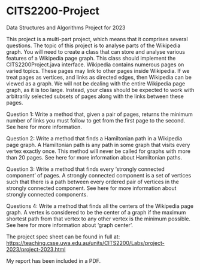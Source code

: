# CITS2200-Project
Data Structures and Algorithms Project for 2023

This project is a multi-part project, which means that it comprises several questions. The topic of this project is to analyse parts of the Wikipedia graph. You will need to create a class that can store and analyse various features of a Wikipedia page graph. This class should implement the CITS2200Project.java interface. Wikipedia contains numerous pages on varied topics. These pages may link to other pages inside Wikipedia. If we treat pages as vertices, and links as directed edges, then Wikipedia can be viewed as a graph. We will not be dealing with the entire Wikipedia page graph, as it is too large. Instead, your class should be expected to work with arbitrarily selected subsets of pages along with the links between these pages.

Question 1:
Write a method that, given a pair of pages, returns the minimum number of links you must follow to get from the first page to the second. See here for more information.

Question 2:
Write a method that finds a Hamiltonian path in a Wikipedia page graph. A Hamiltonian path is any path in some graph that visits every vertex exactly once. This method will never be called for graphs with more than 20 pages. See here for more information about Hamiltonian paths.

Question 3: 
Write a method that finds every ‘strongly connected component’ of pages. A strongly connected component is a set of vertices such that there is a path between every ordered pair of vertices in the strongly connected component. See here for more information about strongly connected components.

Questions 4:
Write a method that finds all the centers of the Wikipedia page graph. A vertex is considered to be the center of a graph if the maximum shortest path from that vertex to any other vertex is the minimum possible. See here for more information about ‘graph center’.

The project spec sheet can be found in full at: https://teaching.csse.uwa.edu.au/units/CITS2200/Labs/project-2023/project-2023.html

My report has been included in a PDF.
